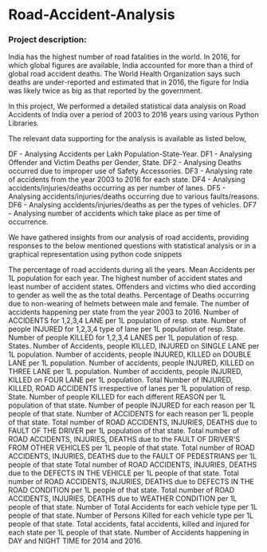 # Road-Accident-Analysis

### Project description: 
India has the highest number of road fatalities in the world. In 2016, for which global figures are available, India accounted for more than a third of global road accident deaths. The World Health Organization says such deaths are under-reported and estimated that in 2016, the figure for India was likely twice as big as that reported by the government. 

In this project, We performed a detailed statistical data analysis on Road Accidents of India over a period of 2003 to 2016 years using various Python Libraries.

The relevant data supporting for the analysis is available as listed below,

DF - Analysing Accidents per Lakh Population-State-Year.
DF1 - Analysing Offender and Victim Deaths per Gender, State.
DF2 - Analysing Deaths occurred due to improper use of Safety Accessories.
DF3 - Analysing rate of accidents from the year 2003 to 2016 for each state.
DF4 - Analysing accidents/injuries/deaths occurring as per number of lanes.
DF5 - Analysing accidents/injuries/deaths occurring due to various faults/reasons.
DF6 - Analysing accidents/injuries/deaths as per the types of vehicles.
DF7 - Analysing number of accidents which take place as per time of occurrence.

We have gathered insights from our analysis of road accidents, providing responses to the below mentioned questions with statistical analysis or in a graphical representation using python code snippets


The percentage of road accidents during all the years.
Mean Accidents per 1L population for each year.
The highest number of accident states and least number of accident states.
Offenders and victims who died according to gender as well the as the total deaths.
Percentage of Deaths occurring due to non-wearing of helmets between male and female.
The number of accidents happening per state from the year 2003 to 2016.
Number of ACCIDENTS for 1,2,3,4 LANE per 1L population of resp. state.
Number of people INJURED for 1,2,3,4 type of lane per 1L population of resp. State.
Number of people KILLED for 1,2,3,4 LANES per 1L population of resp. States.
Number of Accidents, people KILLED, INJURED on SINGLE LANE per 1L population.
Number of accidents, people INJURED, KILLED on DOUBLE LANE per 1L population.
Number of accidents, people INJURED, KILLED on THREE LANE per 1L population.
Number of accidents, people INJURED, KILLED on FOUR LANE per 1L population.
Total Number of INJURED, KILLED, ROAD ACCIDENTS irrespective of lanes per 1L population of resp. State.
Number of people KILLED for each different REASON per 1L population of that state.
Number of people INJURED for each reason per 1L people of that state.
Number of ACCIDENTS for each reason per 1L people of that state.
Total number of ROAD ACCIDENTS, INJURIES, DEATHS due to FAULT OF THE DRIVER per 1L population of that state.
Total number of ROAD ACCIDENTS, INJURIES, DEATHS due to the FAULT OF DRIVER'S FROM OTHER VEHICLES per 1L people of that state.
Total number of ROAD ACCIDENTS, INJURIES, DEATHS due to the FAULT OF PEDESTRIANS per 1L people of that state
Total number of ROAD ACCIDENTS, INJURIES, DEATHS due to the DEFECTS IN THE VEHICLE per 1L people of that state.
Total number of ROAD ACCIDENTS, INJURIES, DEATHS due to DEFECTS IN THE ROAD CONDITION per 1L people of that state.
Total number of ROAD ACCIDENTS, INJURIES, DEATHS due to WEATHER CONDITION per 1L people of that state.
Number of Total Accidents for each vehicle type per 1L people of that state.
Number of Persons Killed for each vehicle type per 1L people of that state.
Total accidents, fatal accidents, killed and injured for each state per 1L people of that state.
Number of Accidents happening in DAY and NIGHT TIME for 2014 and 2016.

